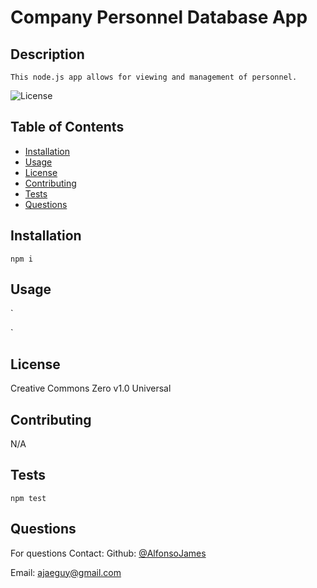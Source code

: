 
# Company Personnel Database App

## Description

    This node.js app allows for viewing and management of personnel.

![License](https://img.shields.io/badge/License-CreativeCommonsZerov1.0Universal-blue.svg)

## Table of Contents

- [Installation](#installation)
- [Usage](#usage)
- [License](#license)
- [Contributing](#contributing)
- [Tests](#tests)
- [Questions](#questions)
    

## Installation



`
npm i
`

## Usage



`

`

## License

Creative Commons Zero v1.0 Universal

## Contributing

N/A

## Tests



`
npm test
`

## Questions

For questions Contact:
Github: [@AlfonsoJames](https://github.com/AlfonsoJames)

Email: ajaeguy@gmail.com
